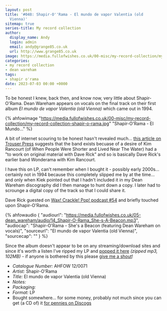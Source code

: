 ```yaml
---
layout: post
title: '#048: Shapir-O''Rama - El mundo de vapor Valentia (old
  Vienna)'
sitemap: true
series-title: My record collection 
author:
  display_name: Andy
  login: admin
  email: andy@grange85.co.uk
  url: http://www.grange85.co.uk
image: https://media.fullofwishes.co.uk/00-misc/my-record-collection/my-record-collection-shapir-o-rama.jpg
categories:
- my record collection
- dean wareham
tags:
- shapir o'rama
date: 2023-07-03 00:00 +0000
---
```

To be honest I knew, back then, and know now, very little about Shapir-O'Rama. Dean Wareham appears on vocals on the final track on their first album _El mundo de vapor Valentia (old Vienna)_ which came out in 1994.

{% ahfowimage "https://media.fullofwishes.co.uk/00-misc/my-record-collection/my-record-collection-shapir-o-rama.jpg" "Shapir-O'Rama - El Mundo..." %}

A bit of internet scouring to be honest hasn't revealed much... [this article on Trouser Press](https://trouserpress.com/reviews/when-people-were-shorter-and-lived-near-the-water/) suggests that the band exists becuase of a desire of Kim Rancourt (of When People Were Shorter and Lived Near The Water) had a "to work on original material with Dave Rick" and so is basically Dave Rick's earlier band Wonderama with Kim Rancourt.

I have this on LP, can't remember when I bought it - possibly early 2000s... certainly not in 1994 because this completely slipped me by at the time... and only when Kiek pointed out that I hadn't included it in my Dean Wareham discography did I then manage to hunt down a copy. I later had to scrounge a digital copy of the track so that I could share it.

Dave Rick guested on [Wax! Crackle! Pop! podcast #54](https://www.mixcloud.com/wax_crackle_pop/wax-crackle-pop-54-mystical-shit-from-the-noo-yawk-underground-with-dave-rick-and-chris-xefos/) and briefly touched upon Shapir-O'Rama.

 {% ahfowaudio {
  "audiourl": "https://media.fullofwishes.co.uk/05-dean_wareham/audio/14_Shapir-O-Rama_She-s-A-Beacon.mp3",
  "audiocap": "Shapir-O'Rama - She's a Beacon (featuring Dean Wareham on vocals)",
  "sourceurl": "El mundo de vapor Valentia (old Vienna)",
  "sourcecap": ""
  } %}

Since the album doesn't appear to be on any streaming/download sites and since it's worth a listen I've ripped my LP and [popped it here](https://media.fullofwishes.co.uk/00-misc/my-record-collection/shapir-o-rama-el-mundo.zip) _(zipped mp3, 102MB)_ - if anyone is bothered by this please [give me a shout](https://www.fullofwishes.co.uk/about/)!

 - *Catalogue Number:* AHFOW 12/0071
 - *Artist:* Shapir-O'Rama
 - *Title:* El mundo de vapor Valentia (old Vienna)
 - *Notes:* 
 - *Packaging:* 
 - *Format:* LP
 - Bought somewhere... for some money, probably not much since you can get (a CD of) it [for pennies on Discogs](https://www.discogs.com/sell/list?master_id=144546&ev=mb)
